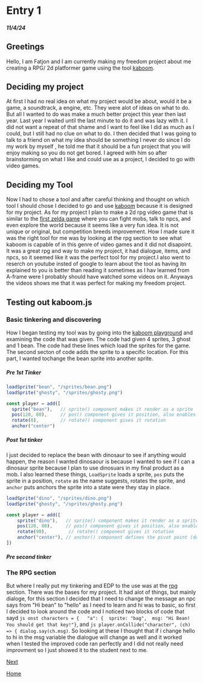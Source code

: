# Entry 1
##### 11/4/24

## Greetings
 Hello, I am Fatjon and I am currently making my freedom project about me creating a RPG/ 2d platformer game using the tool [kaboom](https://kaboomjs.com/).

## Deciding my project
At first I had no real idea on what my project would be about, would it be a game, a soundtrack, a engine, etc. They were alot of ideas on what to do. But all I wanted to do was make a much better project this year then last year. Last year I waited until the last minute to do it and was lazy with it. I did not want a repeat of that shame  and I want to feel like I did as much as I could, but I still had no clue on what to do. I then decided that I was going to talk to a friend on what my idea should be something I never do since I do my work by myself , he told me that it should be a fun project that you will enjoy making so you do not get bored. I agreed with him so after brainstorming on what I like and could use as a project, I decided to go with video games. 


## Deciding my Tool

  Now I had to chose a tool and after careful thinking and thought on which tool I should chose I decided to go and use [kaboom](https://kaboomjs.com/) because it is designed for my project. As for my project I plan to make a 2d rpg video game that is similar to the [first zelda game](https://youtu.be/6g2vk8Gudqs?si=ek4g_W8S7XdAr9ce) where you can fight mobs, talk to npcs, and even explore the world because it seems like a very fun idea. It is not unique  or original, but competition breeds improvement. How I made sure it was the right tool for me was by looking at the rpg section to see what kaboom is capable of in this genre of video games and it did not disapoint. It was a great rpg and way to make my project, it had dialogue, items, and npcs, so it seemed like it was the perfect tool for my project.I also went to reserch on youtube insted of google to learn about the tool as having itn explained to you is better than reading it sometimes as I hav learned from A-frame were I probably should have watched some videos on it. Anyways the videos shows me that  it was perfect for making my freedom project.

## Testing out kaboom.js

 ### Basic tinkering and discovering
  How I began testing my tool was by going into the [kaboom playground](https://kaboomjs.com/play?example=add) and examining the code that was given. The code had given 4 sprites, 3 ghost and 1 bean. The code had these lines which load the sprites for the game. The second secton of code adds the sprite to a specific location. For this part, I wanted tochange the bean sprite into another sprite.
  ##### Pre 1st Tinker
  ````js
loadSprite("bean", "/sprites/bean.png")
loadSprite("ghosty", "/sprites/ghosty.png")

const player = add([
	sprite("bean"),   // sprite() component makes it render as a sprite
	pos(120, 80),     // pos() component gives it position, also enables movement
	rotate(0),        // rotate() component gives it rotation
	anchor("center")
 ````
##### Post 1st tinker

 I just decided to replace the bean with dinosaur to see if anything would happen, the reason I wanted dinosaour is because I wanted to see if I can a dinosaur sprite because I plan to use dinosuars in my final product as a mob. I also learned these things, `LoadSprite` loads a sprite, `pos` puts the sprite in a position, `rotate` as the name suggests, rotates the sprite, and `anchor` puts anchors the sprite into a state were they stay in place. 
````js
loadSprite("dino", "/sprites/dino.png")
loadSprite("ghosty", "/sprites/ghosty.png")

const player = add([
	sprite("dino"),   // sprite() component makes it render as a sprite
	pos(120, 80),     // pos() component gives it position, also enables movement
	rotate(90),        // rotate() component gives it rotation
	anchor("center"), // anchor() component defines the pivot point (defaults to "topleft")
])
````
##### Pre second tinker
  ### The RPG section 
  But where I really put my tinkering and EDP to the use was at the [rpg](https://kaboomjs.com/play?example=rpg) section. There was the bases for my project. It had alot of things, but mainly dialoge, for this section I decided that I need to change the message an npc says from "Hi bean" to "hello" as I need to learn and hi was to basic, so first I decided to look around the code and I noticed two blocks of code that sayd `js onst characters = {	"a": {	sprite: "bag",	msg: "Hi Bean! You should get that key!"}`, and `js player.onCollide("character", (ch) => { dialog.say(ch.msg)`. So looking at these I thought that if i change hello to hi in the msg variable the dialogue will change as well and it worked when I tested the improved code ran perfectly and I did not really need improvment so I just showed it to the student next to me.
 
[Next](entry02.md)  

[Home](../README.md)
